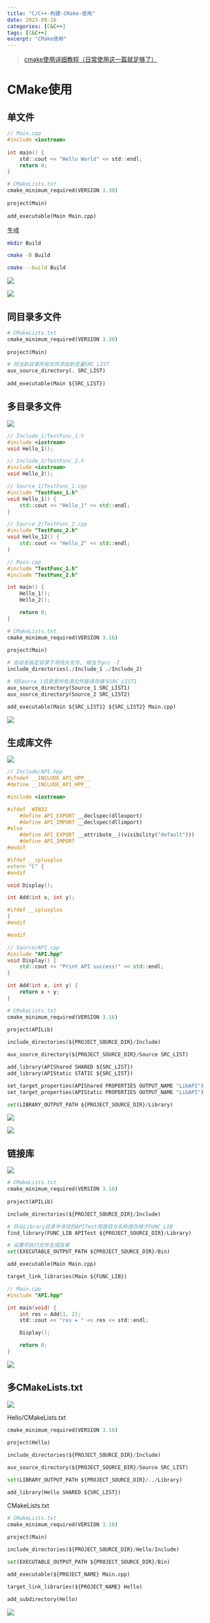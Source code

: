```yaml
---
title: "C/C++-构建-CMake-使用"
date: 2023-09-16
categories: [C&C++]
tags: [C&C++]
excerpt: "CMake使用"
---
```


> [cmake使用详细教程（日常使用这一篇就足够了）](https://blog.csdn.net/iuu77/article/details/129229361)

# CMake使用

## 单文件

```c
// Main.cpp
#include <iostream>
 
int main() {
    std::cout << "Hello World" << std::endl;
    return 0;
}
```

```py
# CMakeLists.txt
cmake_minimum_required(VERSION 3.30)
 
project(Main)
 
add_executable(Main Main.cpp)
```

生成

```sh
mkdir Build

cmake -B Build

cmake --build Build
```

![](https://raw.githubusercontent.com/dmjcb/SelfImgur/main/20241022204809.png)

![](https://raw.githubusercontent.com/dmjcb/SelfImgur/main/20241022205030.png)

## 同目录多文件

```py
# CMakeLists.txt
cmake_minimum_required(VERSION 3.30)
 
project(Main)

# 将当前目录所有文件添加到变量SRC_LIST
aux_source_directory(. SRC_LIST)
 
add_executable(Main ${SRC_LIST})
```

## 多目录多文件

![](https://raw.githubusercontent.com/dmjcb/SelfImgur/main/20241022205947.png)

```c++
// Include_1/TestFunc_1.h
#include <iostream>
void Hello_1();

// Include_2/TestFunc_2.h
#include <iostream>
void Hello_2();

// Source_1/TestFunc_1.cpp
#include "TestFunc_1.h"
void Hello_1() {
    std::cout << "Hello_1" << std::endl;
}

// Source_2/TestFunc_2.cpp
#include "TestFunc_2.h"
void Hello_12() {
    std::cout << "Hello_2" << std::endl;
}

// Main.cpp
#include "TestFunc_1.h"
#include "TestFunc_2.h"

int main() {
    Hello_1();
    Hello_2();

    return 0;
}
```

```py
# CMakeLists.txt
cmake_minimum_required(VERSION 3.16)
 
project(Main)

# 自动去指定目录下寻找头文件, 相当于gcc -I
include_directories(./Include_1 ./Include_2)

# 将Source_1目录里所有源文件路径存储与SRC_LIST1
aux_source_directory(Source_1 SRC_LIST1)
aux_source_directory(Source_2 SRC_LIST2)

add_executable(Main ${SRC_LIST1} ${SRC_LIST2} Main.cpp)
```

![](https://raw.githubusercontent.com/dmjcb/SelfImgur/main/20241022210549.png)

## 生成库文件

![](https://raw.githubusercontent.com/dmjcb/SelfImgur/main/20241022214837.png)

```c++
// Include/API.hpp
#ifndef __INCLUDE_API_HPP__
#define __INCLUDE_API_HPP__

#include <iostream>

#ifdef _WIN32
    #define API_EXPORT __declspec(dllexport)
    #define API_IMPORT __declspec(dllimport)
#else
    #define API_EXPORT __attribute__((visibility("default")))
    #define API_IMPORT
#endif

#ifdef __cplusplus
extern "C" {
#endif

void Display();

int Add(int x, int y);

#ifdef __cplusplus
}
#endif

#endif

// Source/API.cpp
#include "API.hpp"
void Display() {
    std::cout << "Print API success!" << std::endl;
}

int Add(int x, int y) {
    return x + y;
}
```

```py
# CMakeLists.txt
cmake_minimum_required(VERSION 3.16)
 
project(APILib)

include_directories(${PROJECT_SOURCE_DIR}/Include)

aux_source_directory(${PROJECT_SOURCE_DIR}/Source SRC_LIST)

add_library(APIShared SHARED ${SRC_LIST})
add_library(APIStatic STATIC ${SRC_LIST})

set_target_properties(APIShared PROPERTIES OUTPUT_NAME "LibAPI")
set_target_properties(APIStatic PROPERTIES OUTPUT_NAME "LibAPI")

set(LIBRARY_OUTPUT_PATH ${PROJECT_SOURCE_DIR}/Library)
```

![](https://raw.githubusercontent.com/dmjcb/SelfImgur/main/20241022215102.png)

![](https://raw.githubusercontent.com/dmjcb/SelfImgur/main/20241022215308.png)

## 链接库

![](https://raw.githubusercontent.com/dmjcb/SelfImgur/main/20241022223614.png)

```py
# CMakeLists.txt
cmake_minimum_required(VERSION 3.16)
 
project(APILib)

include_directories(${PROJECT_SOURCE_DIR}/Include)

# 将从Library目录中寻找的APITest库路径与名称值存储于FUNC_LIB
find_library(FUNC_LIB APITest ${PROJECT_SOURCE_DIR}/Library)

# 设置可执行文件生成目录
set(EXECUTABLE_OUTPUT_PATH ${PROJECT_SOURCE_DIR}/Bin)

add_executable(Main Main.cpp)

target_link_libraries(Main ${FUNC_LIB})
```

```c
// Main.cpp
#include "API.hpp"

int main(void) {
    int res = Add(1, 2);
    std::cout << "res = " << res << std::endl;

    Display();

    return 0;
}
```

![](https://raw.githubusercontent.com/dmjcb/SelfImgur/main/20241022223715.png)

## 多CMakeLists.txt

![](https://raw.githubusercontent.com/dmjcb/SelfImgur/main/20241022231149.png)

Hello/CMakeLists.txt

```py
cmake_minimum_required(VERSION 3.16)
 
project(Hello)

include_directories(${PROJECT_SOURCE_DIR}/Include)

aux_source_directory(${PROJECT_SOURCE_DIR}/Source SRC_LIST)

set(LIBRARY_OUTPUT_PATH ${PROJECT_SOURCE_DIR}/../Library)

add_library(Hello SHARED ${SRC_LIST})
```

CMakeLists.txt

```py
# CMakeLists.txt
cmake_minimum_required(VERSION 3.16)
 
project(Main)

include_directories(${PROJECT_SOURCE_DIR}/Hello/Include)

set(EXECUTABLE_OUTPUT_PATH ${PROJECT_SOURCE_DIR}/Bin)

add_executable(${PROJECT_NAME} Main.cpp)

target_link_libraries(${PROJECT_NAME} Hello)

add_subdirectory(Hello)
```

![](https://raw.githubusercontent.com/dmjcb/SelfImgur/main/20241022231348.png)